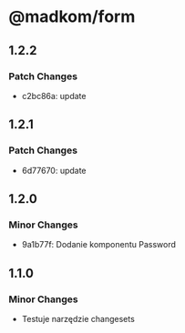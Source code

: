 # @madkom/form

## 1.2.2

### Patch Changes

- c2bc86a: update

## 1.2.1

### Patch Changes

- 6d77670: update

## 1.2.0

### Minor Changes

- 9a1b77f: Dodanie komponentu Password

## 1.1.0

### Minor Changes

- Testuje narzędzie changesets
